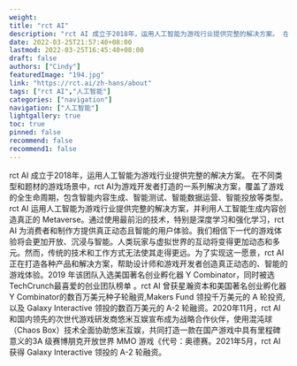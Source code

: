 ```yaml
---
weight: 
title: "rct AI"
description: "rct AI 成立于2018年，运用人工智能为游戏行业提供完整的解决方案。 在不同类型和题材的游戏场景中，rct AI为游戏开发者打造的一系列解决方案，覆盖了游戏的全生命周期，包含智能内容生成、智能测试、智能数据运营、智能投放等类型。"
date: 2022-03-25T21:57:40+08:00
lastmod: 2022-03-25T16:45:40+08:00
draft: false
authors: ["Cindy"]
featuredImage: "194.jpg"
link: "https://rct.ai/zh-hans/about"
tags: ["rct AI","人工智能"]
categories: ["navigation"]
navigation: ["人工智能"]
lightgallery: true
toc: true
pinned: false
recommend: false
recommend1: false
---
```

rct AI 成立于2018年，运用人工智能为游戏行业提供完整的解决方案。 在不同类型和题材的游戏场景中，rct AI为游戏开发者打造的一系列解决方案，覆盖了游戏的全生命周期，包含智能内容生成、智能测试、智能数据运营、智能投放等类型。rct AI 运用人工智能为游戏行业提供完整的解决方案，并利用人工智能生成内容创造真正的 Metaverse。通过使用最前沿的技术，特别是深度学习和强化学习，rct AI 为消费者和制作方提供真正动态且智能的用户体验。我们相信下一代的游戏体验将会更加开放、沉浸与智能。人类玩家与虚拟世界的互动将变得更加动态和多元。然而，传统的技术和工作方式无法使其走得更远。为了实现这一愿景，rct AI 正在打造各种产品和解决方案，帮助设计师和游戏开发者创造真正动态的、智能的游戏体验。2019 年该团队入选美国著名创业孵化器 Y Combinator，同时被选TechCrunch最喜爱的创业团队榜单 。rct AI 曾获星瀚资本和美国著名创业孵化器 Y Combinator的数百万美元种子轮融资,Makers Fund 领投千万美元的 A 轮投资,以及 Galaxy Interactive 领投的数百万美元的 A-2 轮融资。2020年11月，rct AI 和国内领先的次世代游戏研发商悠米互娱宣布成为战略合作伙伴，使用混沌球（Chaos Box）技术全面协助悠米互娱，共同打造一款在国产游戏中具有里程碑意义的3A 级赛博朋克开放世界 MMO 游戏《代号：奥德赛。2021年5月，rct AI 获得 Galaxy Interactive 领投的 A-2 轮融资。

